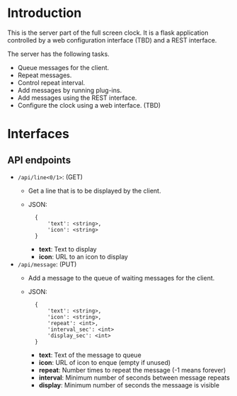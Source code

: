 # Introduction

This is the server part of the full screen clock. It is a flask application
controlled by a web configuration interface (TBD) and a REST interface.

The server has the following tasks.

 * Queue messages for the client.
 * Repeat messages.
 * Control repeat interval.
 * Add messages by running plug-ins.
 * Add messages using the REST interface.
 * Configure the clock using a web interface. (TBD)

# Interfaces

## API endpoints

 * `/api/line<0/1>`: (GET)
    * Get a line that is to be displayed by the client.
    * JSON:

            {
                'text': <string>,
                'icon': <string>
            }

        * **text**: Text to display
        * **icon**: URL to an icon to display
 * `/api/message`: (PUT)
    * Add a message to the queue of waiting messages for the client.
    * JSON:

            {
                'text': <string>,
                'icon': <string>,
                'repeat': <int>,
                'interval_sec': <int>
                'display_sec': <int>
            }

        * **text**: Text of the message to queue
        * **icon**: URL of icon to enque (empty if unused)
        * **repeat**: Number times to repeat the message (-1 means forever)
        * **interval**: Minimum number of seconds between message repeats
        * **display**: Minimum number of seconds the messaage is visible
